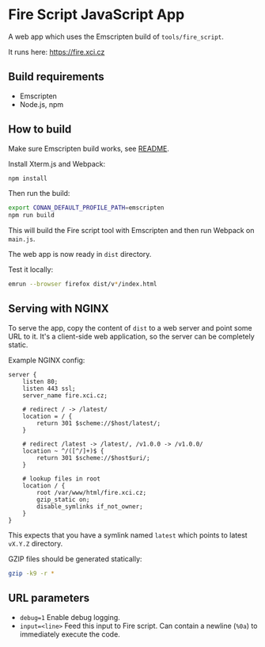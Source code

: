 Fire Script JavaScript App
==========================

A web app which uses the Emscripten build of `tools/fire_script`.

It runs here: https://fire.xci.cz

## Build requirements

* Emscripten
* Node.js, npm

## How to build

Make sure Emscripten build works, see [README](../../README.adoc#emscripten).

Install Xterm.js and Webpack:
```bash
npm install
```

Then run the build:
```bash
export CONAN_DEFAULT_PROFILE_PATH=emscripten
npm run build
```

This will build the Fire script tool with Emscripten and then run Webpack on `main.js`.

The web app is now ready in `dist` directory.

Test it locally:
```bash
emrun --browser firefox dist/v*/index.html
```

## Serving with NGINX

To serve the app, copy the content of `dist` to a web server and point some URL to it.
It's a client-side web application, so the server can be completely static.

Example NGINX config:

```
server {
    listen 80;
    listen 443 ssl;
    server_name fire.xci.cz;

    # redirect / -> /latest/
    location = / {
        return 301 $scheme://$host/latest/;
    }

    # redirect /latest -> /latest/, /v1.0.0 -> /v1.0.0/
    location ~ ^/([^/]+)$ {
        return 301 $scheme://$host$uri/;
    }

    # lookup files in root
    location / {
        root /var/www/html/fire.xci.cz;
        gzip_static on;
        disable_symlinks if_not_owner;
    }
}
```

This expects that you have a symlink named `latest` which points to latest `vX.Y.Z` directory.

GZIP files should be generated statically:
```bash
gzip -k9 -r *
```

## URL parameters

* `debug=1` Enable debug logging.
* `input=<line>` Feed this input to Fire script. Can contain a newline (`%0a`) to immediately execute the code.
